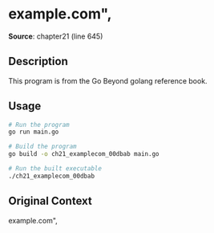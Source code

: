 # example.com",

**Source**: chapter21 (line 645)

## Description

This program is from the Go Beyond golang reference book.

## Usage

```bash
# Run the program
go run main.go

# Build the program
go build -o ch21_examplecom_00dbab main.go

# Run the built executable
./ch21_examplecom_00dbab
```

## Original Context

example.com",
